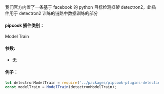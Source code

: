 我们官方内置了一条基于 facebook 的 python 目标检测框架 detectron2，此插件用于 detectron2 训练的链路中数据训练的部分

<a name="klNlr"></a>
#### pipcook 插件类别：
Model Train

<a name="xzxwP"></a>
#### 参数: 

- 无

<a name="HEIMw"></a>
#### 例子：

```typescript
let detectronModelTrain = require('../packages/pipcook-plugins-detection-detectron-model-train').default;
const modelTrain = ModelTrain(detectronModelTrain);

```

